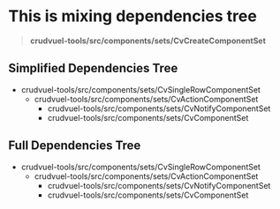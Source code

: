 # This is mixing dependencies tree

> **crudvuel-tools/src/components/sets/CvCreateComponentSet**

## Simplified Dependencies Tree

* crudvuel-tools/src/components/sets/CvSingleRowComponentSet
  * crudvuel-tools/src/components/sets/CvActionComponentSet
    * crudvuel-tools/src/components/sets/CvNotifyComponentSet
    * crudvuel-tools/src/components/sets/CvComponentSet

## Full Dependencies Tree

* crudvuel-tools/src/components/sets/CvSingleRowComponentSet
  * crudvuel-tools/src/components/sets/CvActionComponentSet
    * crudvuel-tools/src/components/sets/CvNotifyComponentSet
    * crudvuel-tools/src/components/sets/CvComponentSet
